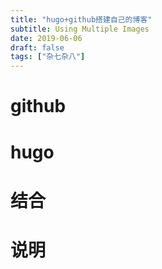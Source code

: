 ```yaml
---
title: "hugo+github搭建自己的博客"
subtitle: Using Multiple Images
date: 2019-06-06
draft: false
tags: ["杂七杂八"]
---
```


# 

# github 

# hugo

# 结合

# 说明